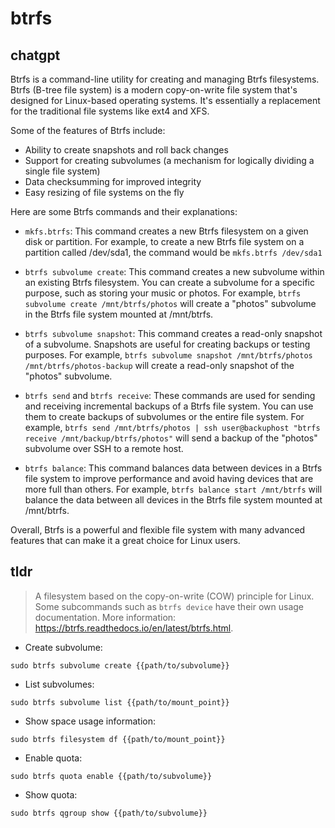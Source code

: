 # btrfs 
## chatgpt 
Btrfs is a command-line utility for creating and managing Btrfs filesystems. Btrfs (B-tree file system) is a modern copy-on-write file system that's designed for Linux-based operating systems. It's essentially a replacement for the traditional file systems like ext4 and XFS.

Some of the features of Btrfs include:

- Ability to create snapshots and roll back changes
- Support for creating subvolumes (a mechanism for logically dividing a single file system)
- Data checksumming for improved integrity
- Easy resizing of file systems on the fly

Here are some Btrfs commands and their explanations:

- `mkfs.btrfs`: This command creates a new Btrfs filesystem on a given disk or partition. For example, to create a new Btrfs file system on a partition called /dev/sda1, the command would be `mkfs.btrfs /dev/sda1`

- `btrfs subvolume create`: This command creates a new subvolume within an existing Btrfs filesystem. You can create a subvolume for a specific purpose, such as storing your music or photos. For example, `btrfs subvolume create /mnt/btrfs/photos` will create a "photos" subvolume in the Btrfs file system mounted at /mnt/btrfs.

- `btrfs subvolume snapshot`: This command creates a read-only snapshot of a subvolume. Snapshots are useful for creating backups or testing purposes. For example, `btrfs subvolume snapshot /mnt/btrfs/photos /mnt/btrfs/photos-backup` will create a read-only snapshot of the "photos" subvolume.

- `btrfs send` and `btrfs receive`: These commands are used for sending and receiving incremental backups of a Btrfs file system. You can use them to create backups of subvolumes or the entire file system. For example, `btrfs send /mnt/btrfs/photos | ssh user@backuphost "btrfs receive /mnt/backup/btrfs/photos"` will send a backup of the "photos" subvolume over SSH to a remote host.

- `btrfs balance`: This command balances data between devices in a Btrfs file system to improve performance and avoid having devices that are more full than others. For example, `btrfs balance start /mnt/btrfs` will balance the data between all devices in the Btrfs file system mounted at /mnt/btrfs.

Overall, Btrfs is a powerful and flexible file system with many advanced features that can make it a great choice for Linux users. 

## tldr 
 
> A filesystem based on the copy-on-write (COW) principle for Linux.
> Some subcommands such as `btrfs device` have their own usage documentation.
> More information: <https://btrfs.readthedocs.io/en/latest/btrfs.html>.

- Create subvolume:

`sudo btrfs subvolume create {{path/to/subvolume}}`

- List subvolumes:

`sudo btrfs subvolume list {{path/to/mount_point}}`

- Show space usage information:

`sudo btrfs filesystem df {{path/to/mount_point}}`

- Enable quota:

`sudo btrfs quota enable {{path/to/subvolume}}`

- Show quota:

`sudo btrfs qgroup show {{path/to/subvolume}}`
